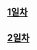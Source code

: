 
## [1일차](https://github.com/0cars0903/POSCO_C4/blob/main/Big%20Data%20%EB%B6%84%EC%84%9D/C4%EC%86%A1%EC%A4%80%ED%9D%AC_Bigdata%20%EB%B6%84%EC%84%9D%EA%B0%9C%EC%9A%94%201%EC%9D%BC%EC%B0%A8.ipynb)
## [2일차](https://github.com/0cars0903/POSCO_C4/blob/main/Big%20Data%20%EB%B6%84%EC%84%9D/C4%EC%86%A1%EC%A4%80%ED%9D%AC_Bigdata%20%EB%B6%84%EC%84%9D%EA%B0%9C%EC%9A%94%202%EC%9D%BC%EC%B0%A8%20%EA%B3%BC%EC%A0%9C.ipynb)
